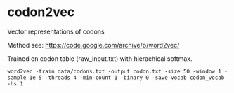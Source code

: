 # codon2vec
Vector representations of codons

Method see: https://code.google.com/archive/p/word2vec/

Trained on codon table (raw_input.txt) with hierachical softmax.

```
word2vec -train data/codons.txt -output codon.txt -size 50 -window 1 -sample 1e-5 -threads 4 -min-count 1 -binary 0 -save-vocab codon_vocab -hs 1
```

